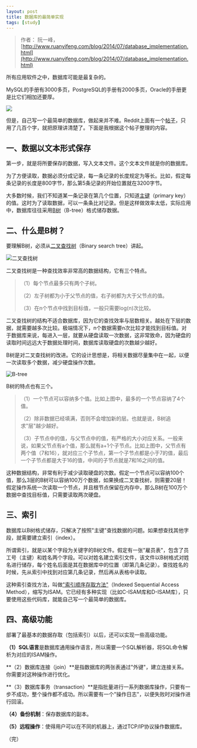 ```yaml
---
layout: post
title: 数据库的最简单实现
tags: [study]
---
```


>作者： 阮一峰，[http://www.ruanyifeng.com/blog/2014/07/database_implementation.html](http://www.ruanyifeng.com/blog/2014/07/database_implementation.html)

所有应用软件之中，数据库可能是最复杂的。

MySQL的手册有3000多页，PostgreSQL的手册有2000多页，Oracle的手册更是比它们相加还要厚。

![](http://image.beekka.com/blog/2014/bg2014070401.jpg)

但是，自己写一个最简单的数据库，做起来并不难。Reddit上面有一个[帖子](http://www.reddit.com/r/Database/comments/27u6dy/how_do_you_build_a_database/ciggal8)，只用了几百个字，就把原理讲清楚了。下面是我根据这个帖子整理的内容。

## 一、数据以文本形式保存

第一步，就是将所要保存的数据，写入文本文件。这个文本文件就是你的数据库。

为了方便读取，数据必须分成记录，每一条记录的长度规定为等长。比如，假定每条记录的长度是800字节，那么第5条记录的开始位置就在3200字节。

大多数时候，我们不知道某一条记录在第几个位置，只知道[主键](http://zh.wikipedia.org/zh/%E5%85%B3%E7%B3%BB%E9%94%AE)（primary key）的值。这时为了读取数据，可以一条条比对记录。但是这样做效率太低，实际应用中，数据库往往采用[B树](http://en.wikipedia.org/wiki/B-tree)（B-tree）格式储存数据。

## 二、什么是B树？

要理解B树，必须从[二叉查找树](http://zh.wikipedia.org/wiki/%E4%BA%8C%E5%85%83%E6%90%9C%E5%B0%8B%E6%A8%B9)（Binary search tree）讲起。

![二叉查找树](http://image.beekka.com/blog/2014/bg2014070402.png)

二叉查找树是一种查找效率非常高的数据结构，它有三个特点。

> （1）每个节点最多只有两个子树。
> 
> （2）左子树都为小于父节点的值，右子树都为大于父节点的值。
> 
> （3）在n个节点中找到目标值，一般只需要log(n)次比较。

二叉查找树的结构不适合数据库，因为它的查找效率与层数相关。越处在下层的数据，就需要越多次比较。极端情况下，n个数据需要n次比较才能找到目标值。对于数据库来说，每进入一层，就要从硬盘读取一次数据，这非常致命，因为硬盘的读取时间远远大于数据处理时间，数据库读取硬盘的次数越少越好。

B树是对二叉查找树的改进。它的设计思想是，将相关数据尽量集中在一起，以便一次读取多个数据，减少硬盘操作次数。

![B-tree](http://image.beekka.com/blog/2014/bg2014070403.png)

B树的特点也有三个。

> （1）一个节点可以容纳多个值。比如上图中，最多的一个节点容纳了4个值。
> 
> （2）除非数据已经填满，否则不会增加新的层。也就是说，B树追求"层"越少越好。
> 
> （3）子节点中的值，与父节点中的值，有严格的大小对应关系。一般来说，如果父节点有a个值，那么就有a+1个子节点。比如上图中，父节点有两个值（7和16），就对应三个子节点，第一个子节点都是小于7的值，最后一个子节点都是大于16的值，中间的子节点就是7和16之间的值。

这种数据结构，非常有利于减少读取硬盘的次数。假定一个节点可以容纳100个值，那么3层的B树可以容纳100万个数据，如果换成二叉查找树，则需要20层！假定操作系统一次读取一个节点，并且根节点保留在内存中，那么B树在100万个数据中查找目标值，只需要读取两次硬盘。

## 三、索引

数据库以B树格式储存，只解决了按照"主键"查找数据的问题。如果想查找其他字段，就需要建立索引（index）。

所谓索引，就是以某个字段为关键字的B树文件。假定有一张"雇员表"，包含了员工号（主键）和姓名两个字段。可以对姓名建立索引文件，该文件以B树格式对姓名进行储存，每个姓名后面是其在数据库中的位置（即第几条记录）。查找姓名的时候，先从索引中找到对应第几条记录，然后再从表格中读取。

这种索引查找方法，叫做["索引顺序存取方法"](http://en.wikipedia.org/wiki/ISAM)（Indexed Sequential Access Method），缩写为ISAM。它已经有多种实现（比如C-ISAM库和D-ISAM库），只要使用这些代码库，就能自己写一个最简单的数据库。

## 四、高级功能

部署了最基本的数据存取（包括索引）以后，还可以实现一些高级功能。

**（1）SQL语言**是数据库通用操作语言，所以需要一个SQL解析器，将SQL命令解析为对应的ISAM操作。

**（2）数据库连接（join）**是指数据库的两张表通过"外键"，建立连接关系。你需要对这种操作进行优化。

**（3）数据库事务（transaction）**是指批量进行一系列数据库操作，只要有一步不成功，整个操作都不成功。所以需要有一个"操作日志"，以便失败时对操作进行回滚。

**（4）备份机制**：保存数据库的副本。

**（5）远程操作**：使得用户可以在不同的机器上，通过TCP/IP协议操作数据库。

（完）
